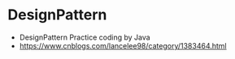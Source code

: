 # DesignPattern
* DesignPattern Practice coding by Java
* https://www.cnblogs.com/lancelee98/category/1383464.html
